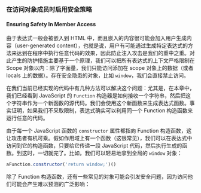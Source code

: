 ### 在访问对象成员时启用安全策略
#### Ensuring Safety In Member Access

由于表达式一般会被嵌入到 HTML 中，而且嵌入的内容很可能会加入用户生成内容（user-generated content），也就是说，用户有可能通过生成特定表达式的方法来达到在程序中执行任意代码的效果，因此防止注入攻击是我们的重中之重。对此产生的防护措施主要基于一个原理，我们可以把所有表达式的上下文严格限制在 Scope 对象以内：除了字面量，我们只能访问添加在 scope 对象上的数据（或者 locals 上的数据）。存在安全隐患的对象，比如 `window`，我们会直接禁止访问。

在我们当前已经实现的代码中有几种方法可以解决这个问题：尤其是，在本章中，我们已经看到 JavaScript 的 `Function` 构造器是如何接收一个字符串，然后把这个字符串作为一个新函数的源代码。我们会使用这个新函数来生成表达式函数。事实证明，如果我们不采取限制，表达式确实可以利用同一个 Function 构造函数来运行任意的代码。

由于每一个 JavaScript 函数的 `constructor` 属性都指向 Function 构造函数，这让攻击者有机可乘。假如作用域上有一个函数（这很常见），我们可以在表达式中访问到它的构造函数，只要给它传递一段 JavaScript 代码，然后执行生成的函数。到这时，一切就完了。比如，我们可以轻易地拿到全局的 `window` 对象：

```js
aFunction.constructor('return window;')()
```

除了 Function 构造函数，还有一些常见的对象可能会引发安全问题，因为访问他们可能会产生难以预测的广泛影响：



